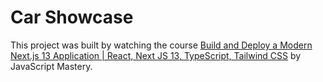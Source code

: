 # Car Showcase

This project was built by watching the course [Build and Deploy a Modern Next.js 13 Application | React, Next JS 13, TypeScript, Tailwind CSS](https://www.youtube.com/watch?v=pUNSHPyVryU&t=7929s) by JavaScript Mastery.
